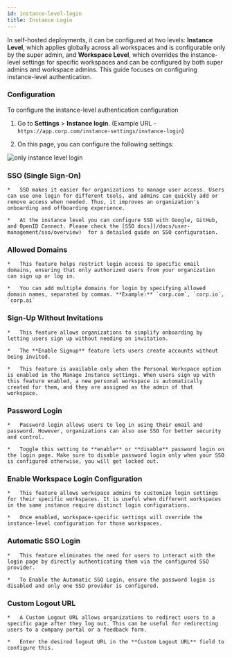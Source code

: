 ```yaml
---
id: instance-level-login
title: Instance Login
---
```


In self-hosted deployments, it can be configured at two levels: **Instance Level**, which applies globally across all workspaces and is configurable only by the super admin, and **Workspace Level**, which overrides the instance-level settings for specific workspaces and can be configured by both super admins and workspace admins. This guide focuses on configuring instance-level authentication.

### Configuration

To configure the instance-level authentication configuration

1.  Go to **Settings** > **Instance login**.  (Example URL - `https://app.corp.com/instance-settings/instance-login`)
    
2.  On this page, you can configure the following settings:

<img className="screenshot-full img-l" src="/img/user-management/authentication/selfhosted/instance-level.png" alt="only instance level login" />

###   SSO (Single Sign-On)
    
    *   SSO makes it easier for organizations to manage user access. Users can use one login for different tools, and admins can quickly add or remove access when needed. Thus, it improves an organization's onboarding and offboarding experience.
        
    *   At the instance level you can configure SSO with Google, GitHub, and OpenID Connect. Please check the [SSO docs](/docs/user-management/sso/overview)  for a detailed guide on SSO configuration.
        

###   Allowed Domains
    
    *   This feature helps restrict login access to specific email domains, ensuring that only authorized users from your organization can sign up or log in.
        
    *   You can add multiple domains for login by specifying allowed domain names, separated by commas. **Example:** `corp.com`, `corp.io`, `corp.ai`
        

### Sign-Up Without Invitations
    
    *   This feature allows organizations to simplify onboarding by letting users sign up without needing an invitation.
        
    *   The **Enable Signup** feature lets users create accounts without being invited.
        
    *   This feature is available only when the Personal Workspace option is enabled in the Manage Instance settings. When users sign up with this feature enabled, a new personal workspace is automatically created for them, and they are assigned as the admin of that workspace. 
        
###   Password Login
    
    *   Password login allows users to log in using their email and password. However, organizations can also use SSO for better security and control.
        
    *   Toggle this setting to **enable** or **disable** password login on the login page. Make sure to disable password login only when your SSO is configured otherwise, you will get locked out.
        
###   Enable Workspace Login Configuration
    
    *   This feature allows workspace admins to customize login settings for their specific workspaces. It is useful when different workspaces in the same instance require distinct login configurations.
        
    *   Once enabled, workspace-specific settings will override the instance-level configuration for those workspaces.
        
###  Automatic SSO Login
    
    *   This feature eliminates the need for users to interact with the login page by directly authenticating them via the configured SSO provider.
        
    *   To Enable the Automatic SSO Login, ensure the password login is disabled and only one SSO provider is configured.
        
###   Custom Logout URL
    
    *   A Custom Logout URL allows organizations to redirect users to a specific page after they log out. This can be useful for redirecting users to a company portal or a feedback form.
        
    *   Enter the desired logout URL in the **Custom Logout URL** field to configure this.
